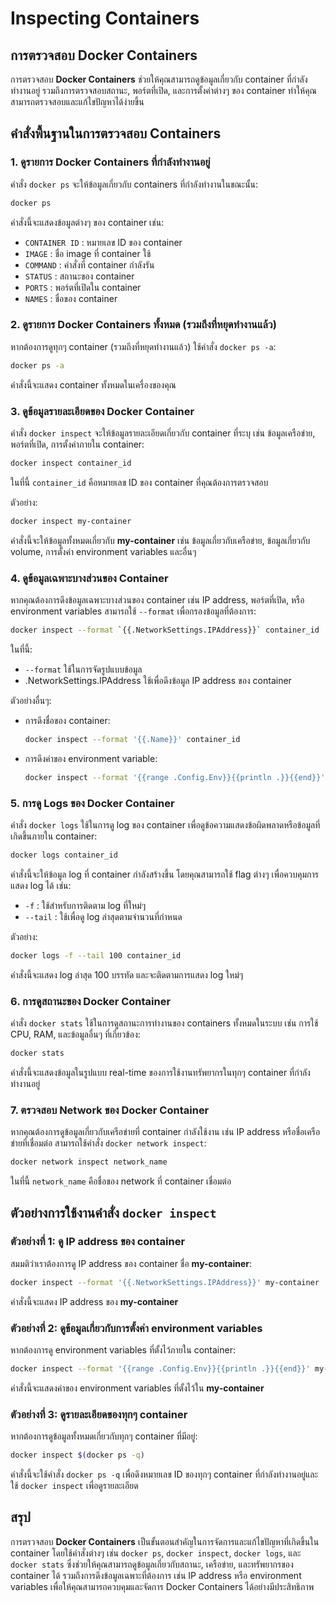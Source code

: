 # Inspecting Containers

## การตรวจสอบ Docker Containers

การตรวจสอบ **Docker Containers** ช่วยให้คุณสามารถดูข้อมูลเกี่ยวกับ container ที่กำลังทำงานอยู่ รวมถึงการตรวจสอบสถานะ, พอร์ตที่เปิด, และการตั้งค่าต่างๆ ของ container ทำให้คุณสามารถตรวจสอบและแก้ไขปัญหาได้ง่ายขึ้น

## คำสั่งพื้นฐานในการตรวจสอบ Containers

### 1. ดูรายการ Docker Containers ที่กำลังทำงานอยู่
คำสั่ง `docker ps` จะให้ข้อมูลเกี่ยวกับ containers ที่กำลังทำงานในขณะนั้น:
```bash
docker ps
```
คำสั่งนี้จะแสดงข้อมูลต่างๆ ของ container เช่น:
- `CONTAINER ID` : หมายเลข ID ของ container
- `IMAGE` : ชื่อ image ที่ container ใช้
- `COMMAND` : คำสั่งที่ container กำลังรัน
- `STATUS` : สถานะของ container
- `PORTS` : พอร์ตที่เปิดใน container
- `NAMES` : ชื่อของ container

### 2. ดูรายการ Docker Containers ทั้งหมด (รวมถึงที่หยุดทำงานแล้ว)
หากต้องการดูทุกๆ container (รวมถึงที่หยุดทำงานแล้ว) ใช้คำสั่ง `docker ps -a`:
```bash
docker ps -a
```
คำสั่งนี้จะแสดง container ทั้งหมดในเครื่องของคุณ

### 3. ดูข้อมูลรายละเอียดของ Docker Container
คำสั่ง `docker inspect` จะให้ข้อมูลรายละเอียดเกี่ยวกับ container ที่ระบุ เช่น ข้อมูลเครือข่าย, พอร์ตที่เปิด, การตั้งค่าภายใน container:
```bash
docker inspect container_id
```
ในที่นี้ `container_id` คือหมายเลข ID ของ container ที่คุณต้องการตรวจสอบ

ตัวอย่าง:
```bash
docker inspect my-container
```
คำสั่งนี้จะให้ข้อมูลทั้งหมดเกี่ยวกับ **my-container** เช่น ข้อมูลเกี่ยวกับเครือข่าย, ข้อมูลเกี่ยวกับ volume, การตั้งค่า environment variables และอื่นๆ

### 4. ดูข้อมูลเฉพาะบางส่วนของ Container
หากคุณต้องการดึงข้อมูลเฉพาะบางส่วนของ container เช่น IP address, พอร์ตที่เปิด, หรือ environment variables สามารถใช้ `--format` เพื่อกรองข้อมูลที่ต้องการ:
```bash
docker inspect --format `{{.NetworkSettings.IPAddress}}` container_id
```
ในที่นี้:
- `--format` ใช้ในการจัดรูปแบบข้อมูล
- .NetworkSettings.IPAddress ใช้เพื่อดึงข้อมูล IP address ของ container

ตัวอย่างอื่นๆ:
- การดึงชื่อของ container:
  ```bash
  docker inspect --format '{{.Name}}' container_id
  ```
- การดึงค่าของ environment variable:
  ```bash
  docker inspect --format '{{range .Config.Env}}{{println .}}{{end}}' container_id
  ```

### 5. การดู Logs ของ Docker Container
คำสั่ง `docker logs` ใช้ในการดู log ของ container เพื่อดูข้อความแสดงข้อผิดพลาดหรือข้อมูลที่เกิดขึ้นภายใน container:
```bash
docker logs container_id
```
คำสั่งนี้จะให้ข้อมูล log ที่ container กำลังสร้างขึ้น โดยคุณสามารถใช้ flag ต่างๆ เพื่อควบคุมการแสดง log ได้ เช่น:
- `-f` : ใช้สำหรับการติดตาม log ที่ใหม่ๆ
- `--tail` : ใช้เพื่อดู log ล่าสุดตามจำนวนที่กำหนด

ตัวอย่าง:
```bash
docker logs -f --tail 100 container_id
```
คำสั่งนี้จะแสดง log ล่าสุด 100 บรรทัด และจะติดตามการแสดง log ใหม่ๆ

### 6. การดูสถานะของ Docker Container
คำสั่ง `docker stats` ใช้ในการดูสถานะการทำงานของ containers ทั้งหมดในระบบ เช่น การใช้ CPU, RAM, และข้อมูลอื่นๆ ที่เกี่ยวข้อง:
```bash
docker stats
```
คำสั่งนี้จะแสดงข้อมูลในรูปแบบ real-time ของการใช้งานทรัพยากรในทุกๆ container ที่กำลังทำงานอยู่

### 7. ตรวจสอบ Network ของ Docker Container
หากคุณต้องการดูข้อมูลเกี่ยวกับเครือข่ายที่ container กำลังใช้งาน เช่น IP address หรือชื่อเครือข่ายที่เชื่อมต่อ สามารถใช้คำสั่ง `docker network inspect`:
```bash
docker network inspect network_name
```
ในที่นี้ `network_name` คือชื่อของ network ที่ container เชื่อมต่อ

## ตัวอย่างการใช้งานคำสั่ง `docker inspect`

### ตัวอย่างที่ 1: ดู IP address ของ container
สมมติว่าเราต้องการดู IP address ของ container ชื่อ **my-container**:
```bash
docker inspect --format '{{.NetworkSettings.IPAddress}}' my-container
```
คำสั่งนี้จะแสดง IP address ของ **my-container**

### ตัวอย่างที่ 2: ดูข้อมูลเกี่ยวกับการตั้งค่า environment variables
หากต้องการดู environment variables ที่ตั้งไว้ภายใน container:
```bash
docker inspect --format '{{range .Config.Env}}{{println .}}{{end}}' my-container
```
คำสั่งนี้จะแสดงค่าของ environment variables ที่ตั้งไว้ใน **my-container**

### ตัวอย่างที่ 3: ดูรายละเอียดของทุกๆ container
หากต้องการดูข้อมูลทั้งหมดเกี่ยวกับทุกๆ container ที่มีอยู่:
```bash
docker inspect $(docker ps -q)
```
คำสั่งนี้จะใช้คำสั่ง `docker ps -q` เพื่อดึงหมายเลข ID ของทุกๆ container ที่กำลังทำงานอยู่และใช้ `docker inspect` เพื่อดูรายละเอียด

## สรุป

การตรวจสอบ **Docker Containers** เป็นขั้นตอนสำคัญในการจัดการและแก้ไขปัญหาที่เกิดขึ้นใน container โดยใช้คำสั่งต่างๆ เช่น `docker ps`, `docker inspect`, `docker logs`, และ `docker stats` ซึ่งช่วยให้คุณสามารถดูข้อมูลเกี่ยวกับสถานะ, เครือข่าย, และทรัพยากรของ container ได้ รวมถึงการดึงข้อมูลเฉพาะที่ต้องการ เช่น IP address หรือ environment variables เพื่อให้คุณสามารถควบคุมและจัดการ Docker Containers ได้อย่างมีประสิทธิภาพ